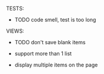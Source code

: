 TESTS:
  * TODO code smell, test is too long

VIEWS:
  * TODO don't save blank items


* support more than 1 list
* display multiple items on the page